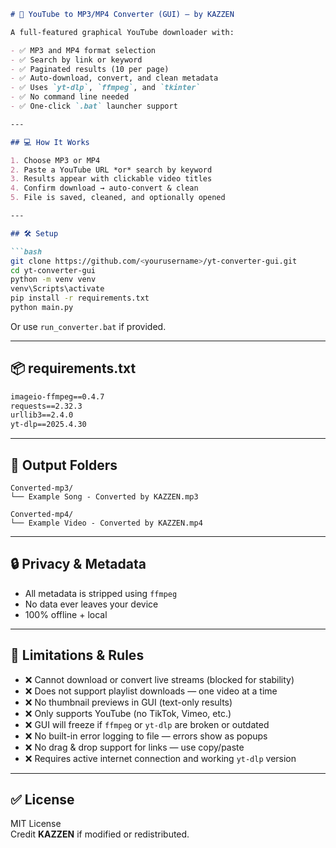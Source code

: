 ```markdown
# 🎵 YouTube to MP3/MP4 Converter (GUI) — by KAZZEN

A full-featured graphical YouTube downloader with:

- ✅ MP3 and MP4 format selection
- ✅ Search by link or keyword
- ✅ Paginated results (10 per page)
- ✅ Auto-download, convert, and clean metadata
- ✅ Uses `yt-dlp`, `ffmpeg`, and `tkinter`
- ✅ No command line needed
- ✅ One-click `.bat` launcher support

---

## 💻 How It Works

1. Choose MP3 or MP4
2. Paste a YouTube URL *or* search by keyword
3. Results appear with clickable video titles
4. Confirm download → auto-convert & clean
5. File is saved, cleaned, and optionally opened

---

## 🛠 Setup

```bash
git clone https://github.com/<yourusername>/yt-converter-gui.git
cd yt-converter-gui
python -m venv venv
venv\Scripts\activate
pip install -r requirements.txt
python main.py
```

Or use `run_converter.bat` if provided.

---

## 📦 requirements.txt

```txt
imageio-ffmpeg==0.4.7
requests==2.32.3
urllib3==2.4.0
yt-dlp==2025.4.30
```

---

## 📁 Output Folders

```
Converted-mp3/
└── Example Song - Converted by KAZZEN.mp3

Converted-mp4/
└── Example Video - Converted by KAZZEN.mp4
```

---

## 🔒 Privacy & Metadata

- All metadata is stripped using `ffmpeg`
- No data ever leaves your device
- 100% offline + local

---

## 🚫 Limitations & Rules

- ❌ Cannot download or convert live streams (blocked for stability)
- ❌ Does not support playlist downloads — one video at a time
- ❌ No thumbnail previews in GUI (text-only results)
- ❌ Only supports YouTube (no TikTok, Vimeo, etc.)
- ❌ GUI will freeze if `ffmpeg` or `yt-dlp` are broken or outdated
- ❌ No built-in error logging to file — errors show as popups
- ❌ No drag & drop support for links — use copy/paste
- ❌ Requires active internet connection and working `yt-dlp` version
---

## ✅ License

MIT License  
Credit **KAZZEN** if modified or redistributed.
```
